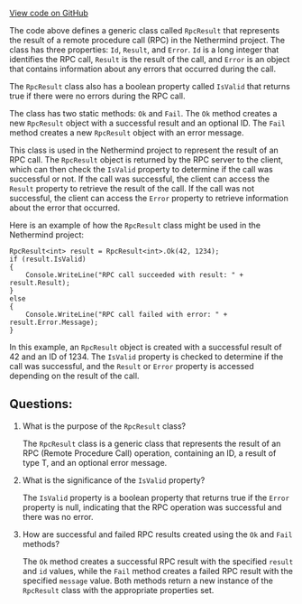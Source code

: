 [View code on GitHub](https://github.com/nethermindeth/nethermind/Nethermind.Facade/Proxy/RpcResult.cs)

The code above defines a generic class called `RpcResult` that represents the result of a remote procedure call (RPC) in the Nethermind project. The class has three properties: `Id`, `Result`, and `Error`. `Id` is a long integer that identifies the RPC call, `Result` is the result of the call, and `Error` is an object that contains information about any errors that occurred during the call. 

The `RpcResult` class also has a boolean property called `IsValid` that returns true if there were no errors during the RPC call. 

The class has two static methods: `Ok` and `Fail`. The `Ok` method creates a new `RpcResult` object with a successful result and an optional ID. The `Fail` method creates a new `RpcResult` object with an error message.

This class is used in the Nethermind project to represent the result of an RPC call. The `RpcResult` object is returned by the RPC server to the client, which can then check the `IsValid` property to determine if the call was successful or not. If the call was successful, the client can access the `Result` property to retrieve the result of the call. If the call was not successful, the client can access the `Error` property to retrieve information about the error that occurred.

Here is an example of how the `RpcResult` class might be used in the Nethermind project:

```
RpcResult<int> result = RpcResult<int>.Ok(42, 1234);
if (result.IsValid)
{
    Console.WriteLine("RPC call succeeded with result: " + result.Result);
}
else
{
    Console.WriteLine("RPC call failed with error: " + result.Error.Message);
}
```

In this example, an `RpcResult` object is created with a successful result of 42 and an ID of 1234. The `IsValid` property is checked to determine if the call was successful, and the `Result` or `Error` property is accessed depending on the result of the call.
## Questions: 
 1. What is the purpose of the `RpcResult` class?
    
    The `RpcResult` class is a generic class that represents the result of an RPC (Remote Procedure Call) operation, containing an ID, a result of type T, and an optional error message.

2. What is the significance of the `IsValid` property?
    
    The `IsValid` property is a boolean property that returns true if the `Error` property is null, indicating that the RPC operation was successful and there was no error.

3. How are successful and failed RPC results created using the `Ok` and `Fail` methods?
    
    The `Ok` method creates a successful RPC result with the specified `result` and `id` values, while the `Fail` method creates a failed RPC result with the specified `message` value. Both methods return a new instance of the `RpcResult` class with the appropriate properties set.